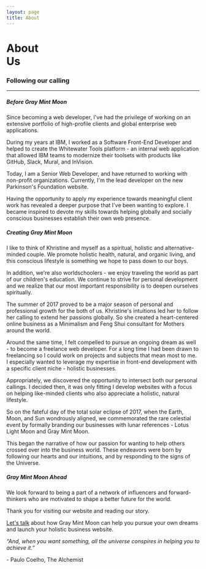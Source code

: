 ```yaml
---
layout: page
title: About
---
```

<div class="text_center">
	<h1 class="page_title">About<br><span class="page_title_second">Us</span></h1>
	<h3 class="page_subtitle">Following our calling</h3>
	<hr class="divider_red">
</div>

<h5 class="page_section_title text_center">Before Gray Mint Moon</h5>

<p>Since becoming a web developer, I've had the privilege of working on an extensive portfolio of high-profile clients and global enterprise web applications.</p>

<p>During my years at IBM, I worked as a Software Front-End Developer and helped to create the Whitewater Tools platform - an internal web application that allowed IBM teams to modernize their toolsets with products like GitHub, Slack, Mural, and InVision.</p>

<p>Today, I am a Senior Web Developer, and have returned to working with non-profit organizations. Currently, I'm the lead developer on the new Parkinson's Foundation website.</p>

<p>Having the opportunity to apply my experience towards meaningful client work has revealed a deeper purpose that I've been wanting to explore. I became inspired to devote my skills towards helping globally and socially conscious businesses establish their own web presence.</p>

<h5 class="page_section_title text_center">Creating Gray Mint Moon</h5>
<p>I like to think of Khristine and myself as a spiritual, holistic and alternative-minded couple. We promote holistic health, natural, and organic living, and this conscious lifestyle is something we hope to pass down to our boys.</p>

<p>In addition, we're also worldschoolers - we enjoy traveling the world as part of our children's education. We continue to strive for personal development and we realize that our most important responsibility is to deepen ourselves spiritually.</p>

<p>The summer of 2017 proved to be a major season of personal and professional growth for the both of us. Khristine's intuitions led her to follow her calling to extend her passions globally. So she created a heart-centered online business as a Minimalism and Feng Shui consultant for Mothers around the world.</p>

<p>Around the same time, I felt compelled to pursue an ongoing dream as well - to become a freelance web developer. For a long time I had been drawn to freelancing so I could work on projects and subjects that mean most to me. I especially wanted to leverage my expertise in front-end development with a specific client niche - holistic businesses.</p>

<p>Appropriately, we discovered the opportunity to intersect both our personal callings. I decided then, it was only fitting I develop websites with a focus on helping like-minded clients who also appreciate a holistic, natural lifestyle.</p>

<p>So on the fateful day of the total solar eclipse of 2017, when the Earth, Moon, and Sun wondrously aligned, we commemorated the rare celestial event by formally branding our businesses with lunar references - Lotus Light Moon and Gray Mint Moon.</p>

<p>This began the narrative of how our passion for wanting to help others crossed over into the business world. These endeavors were born by following our hearts and our intuitions, and by responding to the signs of the Universe.</p>

<h5 class="page_section_title text_center">Gray Mint Moon Ahead</h5>

<p>We look forward to being a part of a network of influencers and forward-thinkers who are motivated to shape a better future for the world.</p>

<p>Thank you for visiting our website and reading our story.</p>

<a href="/contact">Let's talk</a> about how Gray Mint Moon can help you pursue your own dreams and launch your holistic business website. 


<div class="row_sm page_blockquote">
	<div class="text_medium">
		<em>“And, when you want something, all the universe conspires in helping you to achieve it.”</em>
		<p class="text_right text_medium">- Paulo Coelho, The Alchemist</p>
	</div>
</div>
